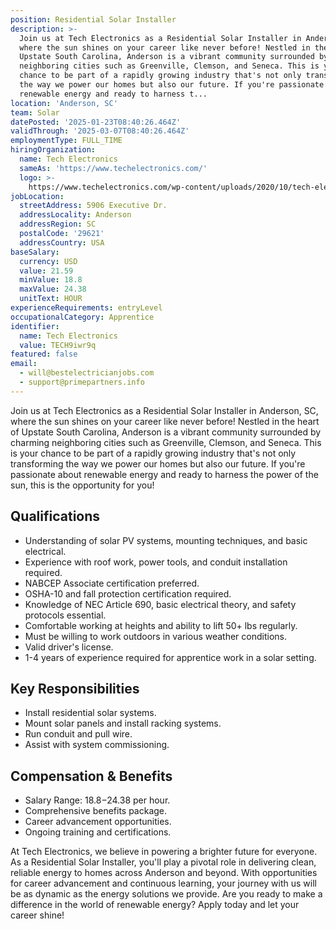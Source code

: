 ```yaml
---
position: Residential Solar Installer
description: >-
  Join us at Tech Electronics as a Residential Solar Installer in Anderson, SC,
  where the sun shines on your career like never before! Nestled in the heart of
  Upstate South Carolina, Anderson is a vibrant community surrounded by charming
  neighboring cities such as Greenville, Clemson, and Seneca. This is your
  chance to be part of a rapidly growing industry that's not only transforming
  the way we power our homes but also our future. If you're passionate about
  renewable energy and ready to harness t...
location: 'Anderson, SC'
team: Solar
datePosted: '2025-01-23T08:40:26.464Z'
validThrough: '2025-03-07T08:40:26.464Z'
employmentType: FULL_TIME
hiringOrganization:
  name: Tech Electronics
  sameAs: 'https://www.techelectronics.com/'
  logo: >-
    https://www.techelectronics.com/wp-content/uploads/2020/10/tech-electronics-logo.png
jobLocation:
  streetAddress: 5906 Executive Dr.
  addressLocality: Anderson
  addressRegion: SC
  postalCode: '29621'
  addressCountry: USA
baseSalary:
  currency: USD
  value: 21.59
  minValue: 18.8
  maxValue: 24.38
  unitText: HOUR
experienceRequirements: entryLevel
occupationalCategory: Apprentice
identifier:
  name: Tech Electronics
  value: TECH9iwr9q
featured: false
email:
  - will@bestelectricianjobs.com
  - support@primepartners.info
---
```




Join us at Tech Electronics as a Residential Solar Installer in Anderson, SC, where the sun shines on your career like never before! Nestled in the heart of Upstate South Carolina, Anderson is a vibrant community surrounded by charming neighboring cities such as Greenville, Clemson, and Seneca. This is your chance to be part of a rapidly growing industry that's not only transforming the way we power our homes but also our future. If you're passionate about renewable energy and ready to harness the power of the sun, this is the opportunity for you!

## Qualifications

- Understanding of solar PV systems, mounting techniques, and basic electrical.
- Experience with roof work, power tools, and conduit installation required.
- NABCEP Associate certification preferred.
- OSHA-10 and fall protection certification required.
- Knowledge of NEC Article 690, basic electrical theory, and safety protocols essential.
- Comfortable working at heights and ability to lift 50+ lbs regularly.
- Must be willing to work outdoors in various weather conditions.
- Valid driver's license.
- 1-4 years of experience required for apprentice work in a solar setting.

## Key Responsibilities

- Install residential solar systems.
- Mount solar panels and install racking systems.
- Run conduit and pull wire.
- Assist with system commissioning.

## Compensation & Benefits

- Salary Range: $18.8-$24.38 per hour.
- Comprehensive benefits package.
- Career advancement opportunities.
- Ongoing training and certifications.

At Tech Electronics, we believe in powering a brighter future for everyone. As a Residential Solar Installer, you'll play a pivotal role in delivering clean, reliable energy to homes across Anderson and beyond. With opportunities for career advancement and continuous learning, your journey with us will be as dynamic as the energy solutions we provide. Are you ready to make a difference in the world of renewable energy? Apply today and let your career shine!
